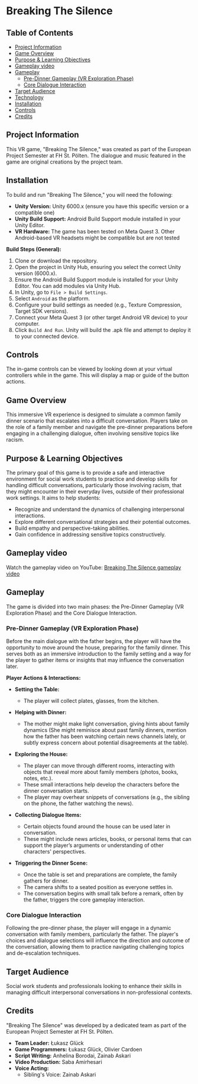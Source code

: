 # Breaking The Silence

## Table of Contents

*   [Project Information](#project-information)
*   [Game Overview](#game-overview)
*   [Purpose & Learning Objectives](#purpose--learning-objectives)
*   [Gameplay video](#gameplay-video)
*   [Gameplay](#gameplay)
    *   [Pre-Dinner Gameplay (VR Exploration Phase)](#pre-dinner-gameplay-vr-exploration-phase)
    *   [Core Dialogue Interaction](#core-dialogue-interaction)
*   [Target Audience](#target-audience)
*   [Technology](#technology)
*   [Installation](#installation)
*   [Controls](#controls)
*   [Credits](#credits)

## Project Information

This VR game, "Breaking The Silence," was created as part of the European Project Semester at FH St. Pölten. The dialogue and music featured in the game are original creations by the project team.

## Installation

To build and run "Breaking The Silence," you will need the following:

*   **Unity Version:** Unity 6000.x (ensure you have this specific version or a compatible one)
*   **Unity Build Support:** Android Build Support module installed in your Unity Editor.
*   **VR Hardware:** The game has been tested on Meta Quest 3. Other Android-based VR headsets might be compatible but are not tested

**Build Steps (General):**

1.  Clone or download the repository.
2.  Open the project in Unity Hub, ensuring you select the correct Unity version (6000.x).
3.  Ensure the Android Build Support module is installed for your Unity Editor. You can add modules via Unity Hub.
4.  In Unity, go to `File > Build Settings`.
5.  Select `Android` as the platform.
6.  Configure your build settings as needed (e.g., Texture Compression, Target SDK versions).
7.  Connect your Meta Quest 3 (or other target Android VR device) to your computer.
8.  Click `Build And Run`. Unity will build the .apk file and attempt to deploy it to your connected device.

## Controls

The in-game controls can be viewed by looking down at your virtual controllers while in the game. This will display a map or guide of the button actions.

## Game Overview

This immersive VR experience is designed to simulate a common family dinner scenario that escalates into a difficult conversation. Players take on the role of a family member and navigate the pre-dinner preparations before engaging in a challenging dialogue, often involving sensitive topics like racism.

## Purpose & Learning Objectives

The primary goal of this game is to provide a safe and interactive environment for social work students to practice and develop skills for handling difficult conversations, particularly those involving racism, that they might encounter in their everyday lives, outside of their professional work settings. It aims to help students:

*   Recognize and understand the dynamics of challenging interpersonal interactions.
*   Explore different conversational strategies and their potential outcomes.
*   Build empathy and perspective-taking abilities.
*   Gain confidence in addressing sensitive topics constructively.

## Gameplay video

Watch the gameplay video on YouTube: [Breaking The Silence gameplay video](https://youtu.be/Wspm9pFDeZ0)

## Gameplay

The game is divided into two main phases: the Pre-Dinner Gameplay (VR Exploration Phase) and the Core Dialogue Interaction.

### Pre-Dinner Gameplay (VR Exploration Phase)

Before the main dialogue with the father begins, the player will have the opportunity to move around the house, preparing for the family dinner. This serves both as an immersive introduction to the family setting and a way for the player to gather items or insights that may influence the conversation later.

**Player Actions & Interactions:**

*   **Setting the Table:**
    *   The player will collect plates, glasses, from the kitchen.

*   **Helping with Dinner:**
    *   The mother might make light conversation, giving hints about family dynamics (She might reminisce about past family dinners, mention how the father has been watching certain news channels lately, or subtly express concern about potential disagreements at the table).

*   **Exploring the House:**
    *   The player can move through different rooms, interacting with objects that reveal more about family members (photos, books, notes, etc.).
    *   These small interactions help develop the characters before the dinner conversation starts.
    *   The player may overhear snippets of conversations (e.g., the sibling on the phone, the father watching the news).

*   **Collecting Dialogue Items:**
    *   Certain objects found around the house can be used later in conversation.
    *   These might include news articles, books, or personal items that can support the player’s arguments or understanding of other characters' perspectives.

*   **Triggering the Dinner Scene:**
    *   Once the table is set and preparations are complete, the family gathers for dinner.
    *   The camera shifts to a seated position as everyone settles in.
    *   The conversation begins with small talk before a remark, often by the father, triggers the core gameplay interaction.

### Core Dialogue Interaction

Following the pre-dinner phase, the player will engage in a dynamic conversation with family members, particularly the father. The player's choices and dialogue selections will influence the direction and outcome of the conversation, allowing them to practice navigating challenging topics and de-escalation techniques.

## Target Audience

Social work students and professionals looking to enhance their skills in managing difficult interpersonal conversations in non-professional contexts.

## Credits

"Breaking The Silence" was developed by a dedicated team as part of the European Project Semester at FH St. Pölten.

*   **Team Leader:** Łukasz Glück
*   **Game Programmers:** Łukasz Glück, Olivier Cardoen
*   **Script Writing:** Anhelina Borodai, Zainab Askari
*   **Video Production:** Saba Amirhesari
*   **Voice Acting:**
    *   Sibling's Voice: Zainab Askari